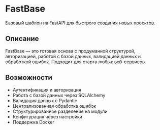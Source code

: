 # FastBase

Базовый шаблон на FastAPI для быстрого создания новых проектов.

## Описание

FastBase — это готовая основа с продуманной структурой, авторизацией, работой с базой данных, валидацией данных и обработкой ошибок. Подходит для старта любых веб-сервисов.

## Возможности

- Аутентификация и авторизация
- Работа с базой данных через SQLAlchemy
- Валидация данных с Pydantic
- Централизованная обработка ошибок
- Структурированное разделение на модули
- Конфигурация через настройки
- Поддержка Docker

